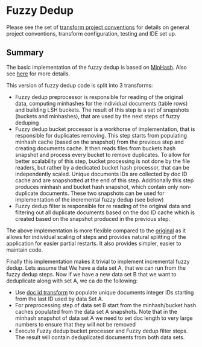 # Fuzzy Dedup

Please see the set of
[transform project conventions](../../../README.md)
for details on general project conventions, transform configuration,
testing and IDE set up.

## Summary

The basic implementation of the fuzzy dedup is based on [MinHash](https://en.wikipedia.org/wiki/MinHash). Also see
[here](http://infolab.stanford.edu/~ullman/mmds/ch3n.pdf) for more details. 

This version of fuzzy dedup code is split into 3 transforms:
* Fuzzy dedup preprocessor is responsible for reading of the original data, computing 
  minhashes for the individual documents (table rows) and building LSH buckets. The result 
  of this step is a set of snapshots (buckets and minhashes), that are used by the next steps 
  of fuzzy deduping
* Fuzzy dedup bucket processor is a workhorse of implementation, that is responsible for
  duplicates removing. This step starts from populating minhash cache (based on the snapshot)
  from the previous step and creating documents cache. It then reads files from buckets
  hash snapshot and process every bucket to remove duplicates. To allow for better scalability
  of this step, bucket processing is not done by the file readers, but rather by a dedicated
  bucket hash processor, that can be independently scaled. Unique documents IDs are collected 
  by doc ID cache and are snapshotted at the end of this step. Additionally this step produces
  minhash and bucket hash snapshot, which contain only non-duplicate documents. These two 
  snapshots can be used for implementation of the incremental fuzzy dedup (see below)
* Fuzzy dedup filter is responsible for re reading of the original data and filtering out
  all duplicate documents based on the doc ID cache which is created based on the snapshot 
  produced in the previous step.

The above implementation is more flexible compared to the [original](../fdedup) as it allows for
individual scaling of steps and provides natural splitting of the application for easier partial
restarts. It also provides simpler, easier to maintain code.

Finally this implementation makes it trivial to implement incremental fuzzy dedup. Lets assume
that We have a data set A, that we can run from the fuzzy dedup steps. Now if we have a new 
data set B that we want to deduplicate along with set A, we ca do the following:
* Use [doc id transform](../doc_id) to populate unique documents integer IDs starting from the 
last ID used by data Set A.
* For preprocessing step of data set B start from the minhash/bucket hash caches populated from
the data set A snapshots. Note that in the minhash snapshot of data set A we need to set doc
length to very large numbers to ensure that they will not be removed
* Execute Fuzzy dedup bucket processor and Fuzzy dedup filter steps. The result will contain 
  deduplicated documents from both data sets.


